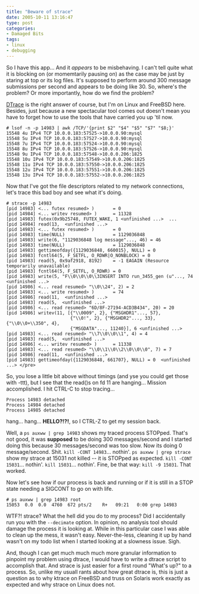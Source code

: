 ```yaml
---
title: "Beware of strace"
date: 2005-10-11 13:16:47
type: post
categories:
- Damaged Bits
tags:
- linux
- debugging
---
```


So I have this app... And it *appears* to be misbehaving.  I can't tell quite what it is blocking on (or momemtarily pausing on) as the case may be just by staring at top or its log files.  It's supposed to perform around 300 message submissions per second and appears to be doing like 30.  So, where's the problem?  Or more importantly, how do we find the problem?

[DTrace](https://www.sun.com/bigadmin/content/dtrace/) is the right answer of course, but I'm on Linux and FreeBSD here.  Besides, just because a new spectacular tool comes out doesn't mean you have to forget how to use the tools that have carried you up 'til now.

    # lsof -n -p 14983 | awk /TCP/'{print $2" "$4" "$5" "$7" "$8;}'
    15548 4u IPv4 TCP 10.0.0.183:57525->10.0.0.90:mysql
    15548 5u IPv4 TCP 10.0.0.183:57527->10.0.0.90:mysql
    15548 7u IPv4 TCP 10.0.0.183:57524->10.0.0.90:mysql
    15548 8u IPv4 TCP 10.0.0.183:57526->10.0.0.90:mysql
    15548 9u IPv4 TCP 10.0.0.183:57548->10.0.0.206:1825
    15548 10u IPv4 TCP 10.0.0.183:57549->10.0.0.206:1825
    15548 11u IPv4 TCP 10.0.0.183:57550->10.0.0.206:1825
    15548 12u IPv4 TCP 10.0.0.183:57551->10.0.0.206:1825
    15548 13u IPv4 TCP 10.0.0.183:57552->10.0.0.206:1825

Now that I've got the file descriptors related to my network connections, let's trace this bad boy and see what it's doing.

    # strace -p 14983
    [pid 14983] <... futex resumed> )       = 0
    [pid 14984] <... writev resumed> )      = 11328
    [pid 14983] futex(0x9b25748, FUTEX_WAKE, 1 <unfinished ...>  ...  
    [pid 14984] read(13,  <unfinished ...> 
    [pid 14983] <... futex resumed> )       = 0 
    [pid 14983] time(NULL)                  = 1129036848 
    [pid 14983] write(6, "1129036848 log message"..., 46) = 46 
    [pid 14983] time(NULL)                  = 1129036848 
    [pid 14983] gettimeofday({1129036848, 660015}, NULL) = 0 
    [pid 14983] fcntl64(5, F_SETFL, O_RDWR|O_NONBLOCK) = 0 
    [pid 14983] read(5, 0x9af2918, 8192)    = -1 EAGAIN (Resource temporarily unavailable) 
    [pid 14983] fcntl64(5, F_SETFL, O_RDWR) = 0 
    [pid 14983] write(5, "F\\0\\0\\0\\3INSERT INTO run_3455_gen (u"..., 74 <unfinished ...> 
    [pid 14986] <... read resumed> "\\0\\24", 2) = 2 
    [pid 14983] <... write resumed> )       = 74 
    [pid 14986] read(11,  <unfinished ...> 
    [pid 14983] read(5,  <unfinished ...> 
    [pid 14986] <... read resumed> "6D/8F-27194-ACD3B434", 20) = 20 
    [pid 14986] writev(11, [{"\\0009", 2}, {"MSGHDR1"..., 57},
                            {"\\0!", 2}, {"MSGHDR2"..., 33}, {"\\0\\0+\\350", 4},
                            {"MSGDATA"..., 11240}], 6 <unfinished ...> 
    [pid 14983] <... read resumed> "\\7\\0\\0\\1", 4) = 4 
    [pid 14983] read(5,  <unfinished ...> 
    [pid 14986] <... writev resumed> )      = 11338 
    [pid 14983] <... read resumed> "\\0\\1\\0\\2\\0\\0\\0", 7) = 7 
    [pid 14986] read(11,  <unfinished ...> 
    [pid 14983] gettimeofday({1129036848, 661707}, NULL) = 0  <unfinished ...> </pre>

So, you lose a little bit above without timings (and yse you could get those with -ttt), but I see that the read()s on fd 11 are hanging...  Mission accomplished.  I hit CTRL-C to stop tracing...

    Process 14983 detached
    Process 14984 detached
    Process 14985 detached
 
hang...   hang...  **HELLO?!?!**, so I CTRL-Z to get my session back.

Well, a `ps auxww | grep 14983` shows my traced process STOPped.  That's not good, it was **supposed** to be doing 300 messages/second and I started doing this because 30 messages/second was too slow.  Now its doing 0 message/second.  Shit.  `kill -CONT 14983`... nothin'.  `ps auxww | grep strace` show my strace at 15031 not killed -- it is STOPped as expected.  `kill -CONT 15031`... nothin'.  `kill 15031`... nothin'.  Fine, be that way: `kill -9 15031`.  That worked.

Now let's see how if our process is back and running or if it is still in a STOP state needing a SIGCONT to go on with life.

    # ps auxww | grep 14983 root
    15053  0.0  0.0  4760  672 pts/2    R+   09:21   0:00 grep 14983

WTF?!  strace?  What the hell did you do to my process?  Did I accidentally run you with the `--decimate` option.  In opinion, no analysis tool should damage the process it is looking at.  While in this particular case I was able to clean up the mess, it wasn't easy.  Never-the-less, cleaning it up by hand wasn't on my todo list when I started looking at a slowness issue.  Sigh.

And, though I can get much much much more granular information to pinpoint my problem using dtrace, I would have to write a dtrace script to accomplish that.  And strace is just easier for a first round "What's up?" to a  process.  So, unlike my usuall rants about how great dtrace is, this is just a question as to why ktrace on FreeBSD and truss on Solaris work exactly as expected and why strace on Linux does not.
